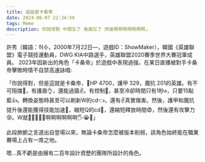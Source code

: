 ```yaml
---
title: 這就是卡桑蒂
date: 2024-06-07 22:34:59
tags: Meme
description: 你說得對 中間忘了 後面忘了 然後啊啊啊啊啊啊啊…
---
```

許秀（韓語：허수，2000年7月22日—，遊戲ID：ShowMaker），韓國《英雄聯盟》電子競技運動員，DWG KIA中路選手，英雄聯盟2020賽季世界大賽冠軍成員。
2023年因新出的角色「卡桑帝」於遊戲中表現過強，在某日直播被對手卡桑帝擊敗時情不自禁高速詠唱:

「你說得對，但是這就是卡桑帝，🤔HP 4700，護甲 329，魔抗 201的英雄。有不可阻擋🤚，有護盾👌，還能過牆✌️。有控制🤙，甚至冷卻時間只有1秒✊，只要15點藍👍。轉換姿態時甚至可以刷新W的cd👈，還有✌️真實傷害。然後，護甲和魔抗提升後還能獲得技能加速👐，縮短Q的cd🙌，還縮短釋放時間😨，然後還有攻擊力😰。W就👊🏿😭👊🏿啊啊啊啊啊啊🖐️😭🤚」

此段肺腑之言道出自登場以來，無論卡桑帝怎麼被版本削弱，該角色始終能在職業賽場上占有一席之地。

嗯…真不虧是由擁有二百年設計資歷的團隊所設計的角色。
